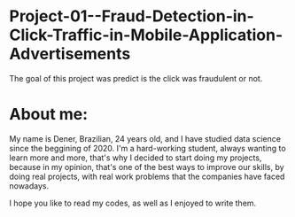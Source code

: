 # Project-01--Fraud-Detection-in-Click-Traffic-in-Mobile-Application-Advertisements
The goal of this project was predict is the click was fraudulent or not.

# About me:
My name is Dener, Brazilian, 24 years old, and I have studied data science since the beggining of 2020.
I'm a hard-working student, always wanting to learn more and more, that's why I decided to start doing my projects, because in my opinion,
that's one of the best ways to improve our skills, by doing real projects, with real work problems that the companies have faced nowadays.

I hope you like to read my codes, as well as I enjoyed to write them.
